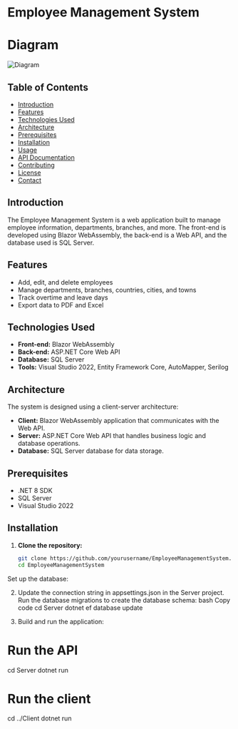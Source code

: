# Employee Management System
# Diagram
![Diagram](https://github.com/user-attachments/assets/f3d354c5-0b9a-4364-8352-a4a47889e7ce)


## Table of Contents
- [Introduction](#introduction)
- [Features](#features)
- [Technologies Used](#technologies-used)
- [Architecture](#architecture)
- [Prerequisites](#prerequisites)
- [Installation](#installation)
- [Usage](#usage)
- [API Documentation](#api-documentation)
- [Contributing](#contributing)
- [License](#license)
- [Contact](#contact)

## Introduction
The Employee Management System is a web application built to manage employee information, departments, branches, and more. The front-end is developed using Blazor WebAssembly, the back-end is a Web API, and the database used is SQL Server.

## Features
- Add, edit, and delete employees
- Manage departments, branches, countries, cities, and towns
- Track overtime and leave days
- Export data to PDF and Excel

## Technologies Used
- **Front-end:** Blazor WebAssembly
- **Back-end:** ASP.NET Core Web API
- **Database:** SQL Server
- **Tools:** Visual Studio 2022, Entity Framework Core, AutoMapper, Serilog

## Architecture
The system is designed using a client-server architecture:
- **Client:** Blazor WebAssembly application that communicates with the Web API.
- **Server:** ASP.NET Core Web API that handles business logic and database operations.
- **Database:** SQL Server database for data storage.

## Prerequisites
- .NET 8 SDK
- SQL Server
- Visual Studio 2022

## Installation
1. **Clone the repository:**
   ```bash
   git clone https://github.com/yourusername/EmployeeManagementSystem.git
   cd EmployeeManagementSystem
Set up the database:

2. Update the connection string in appsettings.json in the Server project.
Run the database migrations to create the database schema:
bash
Copy code
cd Server
dotnet ef database update

3. Build and run the application:
# Run the API
cd Server
dotnet run

# Run the client
cd ../Client
dotnet run

